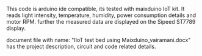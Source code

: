 This code is arduino ide compatible, its tested with maixduino IoT kit. 
It reads light intensity, temperature, humidity, power consumption details and motor RPM.
further the measured data are displayed on the Sipeed ST7789 display.

document file with name: "IIoT test bed using Maixduino_vairamani.docx" has the project description, circuit and code related details.
